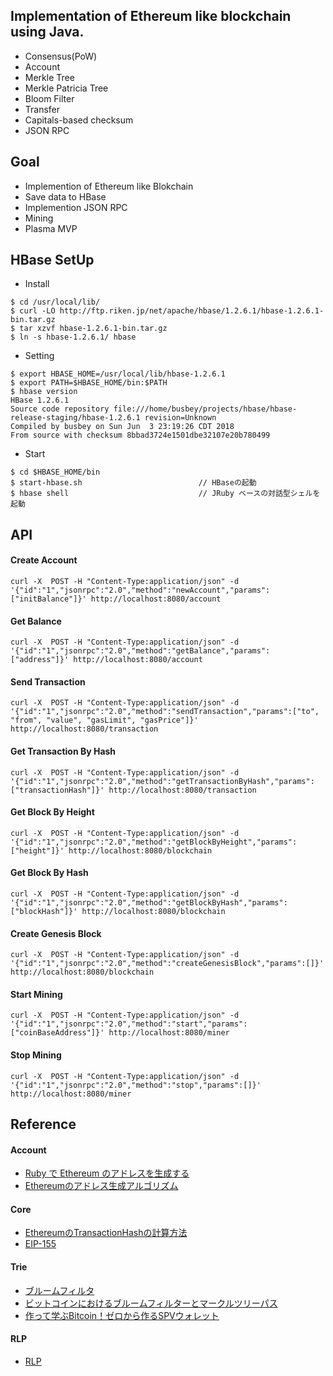 ## Implementation of Ethereum like blockchain using Java.

- Consensus(PoW)
- Account
- Merkle Tree
- Merkle Patricia Tree
- Bloom Filter
- Transfer
- Capitals-based checksum
- JSON RPC

## Goal

- Implemention of Ethereum like Blokchain
- Save data to HBase
- Implemention JSON RPC
- Mining
- Plasma MVP

##  HBase SetUp

- Install
```
$ cd /usr/local/lib/
$ curl -LO http://ftp.riken.jp/net/apache/hbase/1.2.6.1/hbase-1.2.6.1-bin.tar.gz
$ tar xzvf hbase-1.2.6.1-bin.tar.gz
$ ln -s hbase-1.2.6.1/ hbase
```

- Setting
```
$ export HBASE_HOME=/usr/local/lib/hbase-1.2.6.1
$ export PATH=$HBASE_HOME/bin:$PATH
$ hbase version
HBase 1.2.6.1
Source code repository file:///home/busbey/projects/hbase/hbase-release-staging/hbase-1.2.6.1 revision=Unknown
Compiled by busbey on Sun Jun  3 23:19:26 CDT 2018
From source with checksum 8bbad3724e1501dbe32107e20b780499
```

- Start
```
$ cd $HBASE_HOME/bin
$ start-hbase.sh                          // HBaseの起動
$ hbase shell                             // JRuby ベースの対話型シェルを起動
```

## API
#### Create Account
```
curl -X  POST -H "Content-Type:application/json" -d '{"id":"1","jsonrpc":"2.0","method":"newAccount","params":["initBalance"]}' http://localhost:8080/account
```

#### Get Balance
```
curl -X  POST -H "Content-Type:application/json" -d '{"id":"1","jsonrpc":"2.0","method":"getBalance","params":["address"]}' http://localhost:8080/account
```

#### Send Transaction
```
curl -X  POST -H "Content-Type:application/json" -d '{"id":"1","jsonrpc":"2.0","method":"sendTransaction","params":["to", "from", "value", "gasLimit", "gasPrice"]}' http://localhost:8080/transaction
```

#### Get Transaction By Hash
```
curl -X  POST -H "Content-Type:application/json" -d '{"id":"1","jsonrpc":"2.0","method":"getTransactionByHash","params":["transactionHash"]}' http://localhost:8080/transaction
```

#### Get Block By Height
```
curl -X  POST -H "Content-Type:application/json" -d '{"id":"1","jsonrpc":"2.0","method":"getBlockByHeight","params":["height"]}' http://localhost:8080/blockchain
```
#### Get Block By Hash
```
curl -X  POST -H "Content-Type:application/json" -d '{"id":"1","jsonrpc":"2.0","method":"getBlockByHash","params":["blockHash"]}' http://localhost:8080/blockchain
```

#### Create Genesis Block
```
curl -X  POST -H "Content-Type:application/json" -d '{"id":"1","jsonrpc":"2.0","method":"createGenesisBlock","params":[]}' http://localhost:8080/blockchain
```

#### Start Mining
```
curl -X  POST -H "Content-Type:application/json" -d '{"id":"1","jsonrpc":"2.0","method":"start","params":["coinBaseAddress"]}' http://localhost:8080/miner
```

#### Stop Mining
```
curl -X  POST -H "Content-Type:application/json" -d '{"id":"1","jsonrpc":"2.0","method":"stop","params":[]}' http://localhost:8080/miner
```

## Reference
#### Account
- [Ruby で Ethereum のアドレスを生成する](http://diary.piyopiyo.jp/entry/ruby_ethereum_address_generator)
- [Ethereumのアドレス生成アルゴリズム](https://qiita.com/ippo012/items/c64a2c4d873c0faf187c)

#### Core
- [EthereumのTransactionHashの計算方法](https://y-nakajo.hatenablog.com/entry/2018/03/08/001041)
- [EIP-155](https://y-nakajo.hatenablog.com/entry/2018/03/08/001041)

#### Trie
- [ブルームフィルタ](https://ja.wikipedia.org/wiki/%E3%83%96%E3%83%AB%E3%83%BC%E3%83%A0%E3%83%95%E3%82%A3%E3%83%AB%E3%82%BF)
- [ビットコインにおけるブルームフィルターとマークルツリーパス](http://pebble8888.hatenablog.com/entry/2018/02/12/172819)
- [作って学ぶBitcoin！ゼロから作るSPVウォレット](https://qiita.com/lotz/items/1aa6cf18aa193f40c647)

#### RLP
- [RLP](https://github.com/ethereum/wiki/wiki/%5BJapanese%5D-RLP)